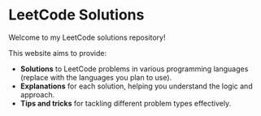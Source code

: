 # LeetCode Solutions

Welcome to my LeetCode solutions repository! 

This website aims to provide:

* **Solutions** to LeetCode problems in various programming languages (replace with the languages you plan to use).
* **Explanations** for each solution, helping you understand the logic and approach.
* **Tips and tricks** for tackling different problem types effectively.

